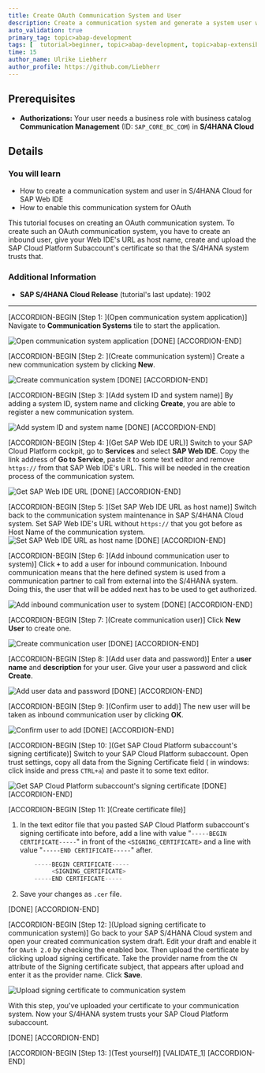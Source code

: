 ```yaml
---
title: Create OAuth Communication System and User
description: Create a communication system and generate a system user within the communication system.
auto_validation: true
primary_tag: topic>abap-development
tags: [  tutorial>beginner, topic>abap-development, topic>abap-extensibility ]
time: 15
author_name: Ulrike Liebherr
author_profile: https://github.com/Liebherr
---
```


## Prerequisites  
- **Authorizations:** Your user needs a business role with business catalog **Communication Management** (ID: `SAP_CORE_BC_COM`) in **S/4HANA Cloud**

## Details
### You will learn
- How to create a communication system and user in S/4HANA Cloud for SAP Web IDE
- How to enable this communication system for OAuth

This tutorial focuses on creating an OAuth communication system. To create such an OAuth communication system, you have to create an inbound user, give your Web IDE's URL as host name, create and upload the SAP Cloud Platform Subaccount's certificate so that the S/4HANA system trusts that.

### Additional Information
- **SAP S/4HANA Cloud Release** (tutorial's last update): 1902

---

[ACCORDION-BEGIN [Step 1: ](Open communication system application)]
Navigate to **Communication Systems** tile to start the application.

![Open communication system application](s4_communicationSystems_tile.png)
[DONE]
[ACCORDION-END]

[ACCORDION-BEGIN [Step 2: ](Create communication system)]
Create a new communication system by clicking **New**.

![Create communication system](s4_communicationSystem_newButton.png)
[DONE]
[ACCORDION-END]

[ACCORDION-BEGIN [Step 3: ](Add system ID and system name)]
By adding a system ID, system name and clicking **Create**, you are able to register a new communication system.

![Add system ID and system name](s4_communicationSystem_createPopUp.png)
[DONE]
[ACCORDION-END]

[ACCORDION-BEGIN [Step 4: ](Get SAP Web IDE URL)]
Switch to your SAP Cloud Platform cockpit, go to **Services** and select **SAP Web IDE**. Copy the link address of **Go to Service**, paste it to some text editor and remove `https://` from that SAP Web IDE's URL. This will be needed in the creation process of the communication system.

![Get SAP Web IDE URL](sapcp_WebIDE_getServiceLink.png)
[DONE]
[ACCORDION-END]

[ACCORDION-BEGIN [Step 5: ](Set SAP Web IDE URL as host name)]
Switch back to the communication system maintenance in SAP S/4HANA Cloud system. Set SAP Web IDE's URL without `https://` that you got before as Host Name of the communication system.
![Set SAP Web IDE URL as host name](s4_communicationSystem_hostname.png)
[DONE]
[ACCORDION-END]

[ACCORDION-BEGIN [Step 6: ](Add inbound communication user to system)]
Click **`+`** to add a user for inbound communication. Inbound communication means that the here defined system is used from a communication partner to call from external into the S/4HANA system. Doing this, the user that will be added next has to be used to get authorized.

![Add inbound communication user to system](s4_communicationSystem_addInboundUserButton.png)
[DONE]
[ACCORDION-END]

[ACCORDION-BEGIN [Step 7: ](Create communication user)]
Click **New User** to create one.

![Create communication user](s4_addUserPopUp_newButton.png)
[DONE]
[ACCORDION-END]

[ACCORDION-BEGIN [Step 8: ](Add user data and password)]
Enter a **user name** and **description** for your user. Give your user a password and click **Create**.

![Add user data and password](s4_userCreate.png)
[DONE]
[ACCORDION-END]

[ACCORDION-BEGIN [Step 9: ](Confirm user to add)]
The new user will be taken as inbound communication user by clicking **OK**.

![Confirm user to add](s4_addUserPopUp_okButton.png)
[DONE]
[ACCORDION-END]

[ACCORDION-BEGIN [Step 10: ](Get SAP Cloud Platform subaccount's signing certificate)]
Switch to your SAP Cloud Platform subaccount. Open trust settings, copy all data from the Signing Certificate field ( in windows: click inside and press `CTRL+a`) and paste it to some text editor.

![Get SAP Cloud Platform subaccount's signing certificate](sapcp_getSigningCertificate.png)
[DONE]
[ACCORDION-END]

[ACCORDION-BEGIN [Step 11: ](Create certificate file)]
1. In the text editor file that you pasted SAP Cloud Platform subaccount's signing certificate into before, add a line with value "`-----BEGIN CERTIFICATE-----`" in front of the `<SIGNING_CERTIFICATE>` and a line with value "`-----END CERTIFICATE-----`" after.

    ```swift
        -----BEGIN CERTIFICATE-----
             <SIGNING_CERTIFICATE>
        -----END CERTIFICATE-----
    ```
2. Save your changes as `.cer` file.

[DONE]
[ACCORDION-END]

[ACCORDION-BEGIN [Step 12: ](Upload signing certificate to communication system)]
Go back to your SAP S/4HANA Cloud system and open your created communication system draft. Edit your draft and enable it for `OAuth 2.0` by checking the enabled box. Then upload the certificate by clicking upload signing certificate. Take the provider name from the `CN` attribute of the Signing certificate subject, that appears after upload and enter it as the provider name. Click **Save**.

![Upload signing certificate to communication system](s4_communicationSystem_enableOAuth.png)

With this step, you've uploaded your certificate to your communication system. Now your S/4HANA system trusts your SAP Cloud Platform subaccount.

[DONE]
[ACCORDION-END]

[ACCORDION-BEGIN [Step 13: ](Test yourself)]
[VALIDATE_1]
[ACCORDION-END]
